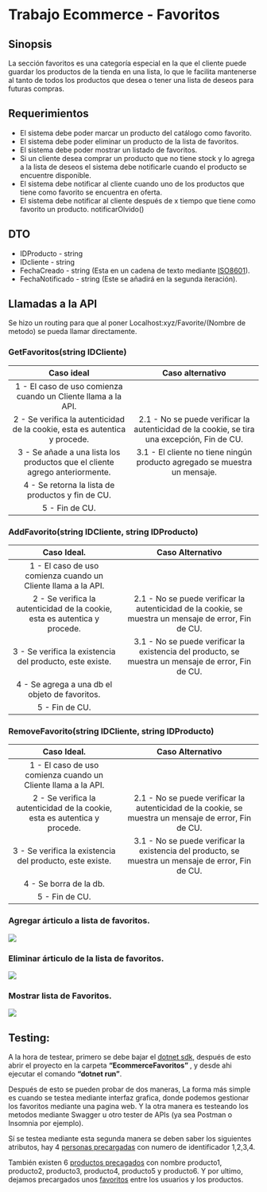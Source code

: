 <h1>Trabajo Ecommerce - Favoritos</h1>

<div>
<h2>Sinopsis</h2>
<p>La sección favoritos es una categoría especial en la que el cliente puede guardar los productos de la tienda en una lista, lo que le facilita mantenerse al tanto de todos los productos que desea o tener una lista de deseos para futuras compras.</p>
</div>

<div>
<h2>Requerimientos</h2>
<ul>
    <li>El sistema debe poder marcar un producto del catálogo como favorito.</li>
    <li>El sistema debe poder eliminar un producto de la lista de favoritos.</li>
    <li>El sistema debe poder mostrar un listado de favoritos.</li>
    <li>Si un cliente desea comprar un producto que no tiene stock y lo agrega a la lista de deseos el sistema debe notificarle cuando el producto se encuentre disponible.</li>
    <li>El sistema debe notificar al cliente cuando uno de los productos que tiene como favorito se encuentra en oferta.</li>
    <li>El sistema debe notificar al cliente después de x tiempo que tiene como favorito un producto. notificarOlvido()</li>
</ul>
</div>

<div>
<h2>DTO</h2>
<ul>
    <li>IDProducto - string</li>
    <li>IDcliente - string</li>
    <li>FechaCreado - string (Esta en un cadena de texto mediante <a href ="https://www.ionos.com/digitalguide/websites/web-development/iso-8601/#c226050">ISO8601</a>).</li>
    <li>FechaNotificado - string (Este se añadirá en la segunda iteración).</li>
<ul>
</div>

<div>
<h2>Llamadas a la API</h2>

<p>Se hizo un routing para que al poner Localhost:xyz/Favorite/(Nombre de metodo) se pueda llamar directamente.</p>

<h3>GetFavoritos(string IDCliente)</h3>

|                                  Caso ideal                                 |                                       Caso alternativo                                      |
|:---------------------------------------------------------------------------:|:-------------------------------------------------------------------------------------------:|
| 1 - El caso de uso comienza cuando un Cliente llama a la API.               |                                                                                             |
| 2 - Se verifica la autenticidad de la cookie, esta es autentica y procede.  | 2.1 - No se puede verificar la autenticidad de la cookie, se tira una excepción, Fin de CU. |
| 3 - Se añade a una lista los productos que el cliente agrego anteriormente. | 3.1 - El cliente no tiene ningún producto agregado se muestra un mensaje.                   |
| 4 - Se retorna la lista de productos y fin de CU.                           |                                                                                             |
| 5 - Fin de CU.                                                              |                                                                                             |

<h3>AddFavorito(string IDCliente, string IDProducto)</h3>

|                                 Caso Ideal.                                |                                           Caso Alternativo                                           |
|:--------------------------------------------------------------------------:|:----------------------------------------------------------------------------------------------------:|
| 1 - El caso de uso comienza cuando un Cliente llama a la API.              |                                                                                                      |
| 2 - Se verifica la autenticidad de la cookie, esta es autentica y procede. | 2.1 - No se puede verificar la autenticidad de la cookie, se muestra un mensaje de error, Fin de CU. |
| 3 - Se verifica la existencia del producto, este existe.                   | 3.1 - No se puede verificar la existencia del producto, se muestra un mensaje de error, Fin de CU.   |
| 4 - Se agrega a una db el objeto de favoritos.                             |                                                                                                      |
| 5 - Fin de CU.                                                             |                                                                                                      |
<h3>RemoveFavorito(string IDCliente, string IDProducto)</h3>

|                                 Caso Ideal.                                |                                           Caso Alternativo                                           |
|:--------------------------------------------------------------------------:|:----------------------------------------------------------------------------------------------------:|
| 1 - El caso de uso comienza cuando un Cliente llama a la API.              |                                                                                                      |
| 2 - Se verifica la autenticidad de la cookie, esta es autentica y procede. | 2.1 - No se puede verificar la autenticidad de la cookie, se muestra un mensaje de error, Fin de CU. |
| 3 - Se verifica la existencia del producto, este existe.                   | 3.1 - No se puede verificar la existencia del producto, se muestra un mensaje de error, Fin de CU.   |
| 4 - Se borra de la db.                                                     |                                                                                                      |
| 5 - Fin de CU.                                                             |                                                                                                      |
</div>

   
    
<h3>Agregar árticulo a lista de favoritos.</h3>
<img src = "https://user-images.githubusercontent.com/43465958/200078667-d5c8bf88-df53-4142-81ba-d064e7a75d51.png">
    
<h3>Eliminar árticulo de la lista de favoritos.</h3>
<img src="https://user-images.githubusercontent.com/43465958/200078574-f3dab51d-10e9-426a-9751-f28ed3fb772d.png">
    
<h3>Mostrar lista de Favoritos.</h3>
<img src="https://user-images.githubusercontent.com/43465958/200078286-109f6a23-bee3-4980-884d-6ce2a1d0117c.png">



<div>
<h2>Testing:</h2>
A la hora de testear, primero se debe bajar el <a href ="https://dotnet.microsoft.com/en-us/download">dotnet sdk</a>, después de esto abrir el proyecto en la carpeta <b>“EcommerceFavoritos” </b>, y desde ahi ejecutar el comando <b>“dotnet run”</b>.

Después de esto se pueden probar de dos maneras, La forma más simple es cuando se testea mediante interfaz grafica, donde podemos gestionar los favoritos mediante una pagina web.
Y la otra manera es testeando los metodos mediante Swagger u otro tester de APIs (ya sea Postman o Insomnia por ejemplo).

Sí se testea mediante esta segunda manera se deben saber los siguientes atributos, hay 4 <a href="https://github.com/corsicodaiana/ecommerceFavoritos/blob/main/EcommerceFavoritos/Database/Clientes.json">personas precargadas</a> con numero de identificador 1,2,3,4.

También existen 6 <a href ="">productos precagados</a> con nombre producto1, producto2, producto3, producto4, producto5 y producto6. 
Y por ultimo, dejamos precargados unos <a href= "https://github.com/corsicodaiana/ecommerceFavoritos/blob/main/EcommerceFavoritos/Database/Favorites.json">favoritos</a> entre los usuarios y los productos.
</div>

